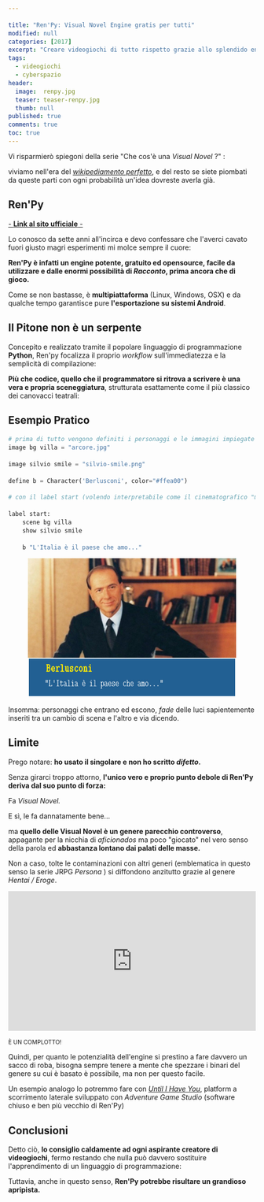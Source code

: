 ```yaml
---

title: "Ren'Py: Visual Novel Engine gratis per tutti"
modified: null
categories: [2017]
excerpt: "Creare videogiochi di tutto rispetto grazie allo splendido engine di PyTom Rothamel"
tags:
  - videogiochi
  - cyberspazio
header:  
  image:  renpy.jpg
  teaser: teaser-renpy.jpg
  thumb: null
published: true
comments: true
toc: true
---
```


Vi risparmierò spiegoni della serie "Che cos'è una _Visual Novel_ ?" : 

viviamo nell'era del  [_wikipediamento perfetto_](https://it.wikipedia.org/wiki/Visual_novel), e del resto se siete piombati da queste parti con ogni probabilità un'idea dovreste averla già.

## Ren'Py

[- **Link al sito ufficiale** - ](https://renpy.org/)

Lo conosco da sette anni all'incirca e devo confessare che l'averci cavato fuori giusto magri esperimenti mi molce sempre il cuore:

**Ren'Py è infatti un engine potente, gratuito ed opensource, facile da utilizzare e dalle enormi possibilità di _Racconto_, prima ancora che di gioco.**

Come se non bastasse, è **multipiattaforma** (Linux, Windows, OSX) e da qualche tempo garantisce pure **l'esportazione su sistemi Android**.

## Il Pitone non è un serpente 

Concepito e realizzato tramite il popolare linguaggio di programmazione **Python**, Ren'py focalizza il proprio _workflow_ sull'immediatezza e la semplicità di compilazione:

**Più che codice, quello che il programmatore si ritrova a scrivere è una vera e propria sceneggiatura**, strutturata esattamente come il più classico dei canovacci teatrali: 

## Esempio Pratico

```python
# prima di tutto vengono definiti i personaggi e le immagini impiegate dal gioco
image bg villa = "arcore.jpg"

image silvio smile = "silvio-smile.png"

define b = Character('Berlusconi', color="#ffea00")

# con il label start (volendo interpretabile come il cinematografico "motore, azione!") inizia la visual novel vera e propria

label start:
    scene bg villa
    show silvio smile

    b "L'Italia è il paese che amo..."

```

<figure>
<img src='/images/renpysconi.jpg' alt='Renpysconi'>
</figure>

Insomma: personaggi che entrano ed escono, _fade_ delle luci sapientemente inseriti tra un cambio di scena e l'altro e via dicendo.

## Limite

Prego notare: **ho usato il singolare e non ho scritto _difetto_.**

Senza girarci troppo attorno, **l'unico vero e proprio punto debole di Ren'Py deriva dal suo punto di forza:**

Fa _Visual Novel._

E sì, le fa dannatamente bene...

ma **quello delle Visual Novel  è un genere parecchio controverso**, appagante per la nicchia di _aficionados_ ma poco "giocato" nel vero senso della parola ed **abbastanza lontano dai palati delle masse.**

Non a caso, tolte le contaminazioni con altri generi (emblematica in questo senso la serie JRPG  _Persona_ ) si diffondono anzitutto grazie al genere _Hentai / Eroge_. 

<div style="position:relative;height:0;padding-bottom:56.25%"><iframe src="https://www.youtube.com/embed/LsgwD4ehYI4?ecver=2" width="640" height="360" frameborder="0" style="position:absolute;width:100%;height:100%;left:0" allowfullscreen></iframe></div>

<small> È UN COMPLOTTO!</small>

Quindi, per quanto le potenzialità dell'engine  si prestino a fare davvero un sacco di roba, bisogna sempre tenere a mente che spezzare i binari del genere su cui è basato è possibile, ma non per questo facile.

Un esempio analogo lo potremmo fare con [_Until I Have You_](http://xabacadabra.com/2016/until-i-have-you/), platform a scorrimento laterale sviluppato con _Adventure Game Studio_ (software chiuso e ben più vecchio di Ren'Py)

## Conclusioni

Detto ciò, **lo consiglio caldamente ad ogni aspirante creatore di videogiochi**, fermo restando che nulla può davvero sostituire l'apprendimento di un linguaggio di programmazione: 

Tuttavia, anche in questo senso, **Ren'Py potrebbe risultare un grandioso apripista.**

<div class="hreview" style="display: none;">
<span class="item"> <span style="font-size: xx-small;"><span style="font-family: &quot;trebuchet ms&quot; , sans-serif;"><span class="fn">Ren'Py</span><br /> </span></span></span><span style="font-size: xx-small;"><span style="font-family: &quot;trebuchet ms&quot; , sans-serif;"> Recensito da: <span class="reviewer">Andrea Corinti</span> Data: <span class="dtreviewed">Apr 25 2017<br /> </span> Voto: <span class="rating">5</span></span></span></div>
